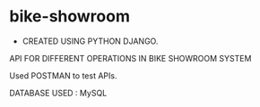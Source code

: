 # bike-showroom

* CREATED USING PYTHON DJANGO.

API FOR DIFFERENT OPERATIONS IN BIKE SHOWROOM SYSTEM

Used POSTMAN to test APIs.

DATABASE USED : MySQL

